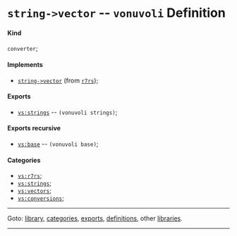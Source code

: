 

<a id='definition__vonuvoli__string-_3e_vector'></a>

# `string->vector` -- `vonuvoli` Definition


<a id='definition__vonuvoli__string-_3e_vector__kind'></a>

#### Kind

`converter`;


<a id='definition__vonuvoli__string-_3e_vector__implements'></a>

#### Implements

 * [`string->vector`](../../r7rs/definitions/string-_3e_vector.md#definition__r7rs__string-_3e_vector) (from [`r7rs`](../../r7rs/_index.md#library__r7rs));


<a id='definition__vonuvoli__string-_3e_vector__exports'></a>

#### Exports

 * [`vs:strings`](../../vonuvoli/exports/vs_3a_strings.md#export__vonuvoli__vs_3a_strings) -- `(vonuvoli strings)`;


<a id='definition__vonuvoli__string-_3e_vector__exports-recursive'></a>

#### Exports recursive

 * [`vs:base`](../../vonuvoli/exports/vs_3a_base.md#export__vonuvoli__vs_3a_base) -- `(vonuvoli base)`;


<a id='definition__vonuvoli__string-_3e_vector__categories'></a>

#### Categories

 * [`vs:r7rs`](../../vonuvoli/categories/vs_3a_r7rs.md#category__vonuvoli__vs_3a_r7rs);
 * [`vs:strings`](../../vonuvoli/categories/vs_3a_strings.md#category__vonuvoli__vs_3a_strings);
 * [`vs:vectors`](../../vonuvoli/categories/vs_3a_vectors.md#category__vonuvoli__vs_3a_vectors);
 * [`vs:conversions`](../../vonuvoli/categories/vs_3a_conversions.md#category__vonuvoli__vs_3a_conversions);

----

Goto: [library](../../vonuvoli/_index.md#library__vonuvoli), [categories](../../vonuvoli/categories/_index.md#toc__vonuvoli__categories), [exports](../../vonuvoli/exports/_index.md#toc__vonuvoli__exports), [definitions](../../vonuvoli/definitions/_index.md#toc__vonuvoli__definitions), other [libraries](../../_libraries.md#toc__libraries).

----

